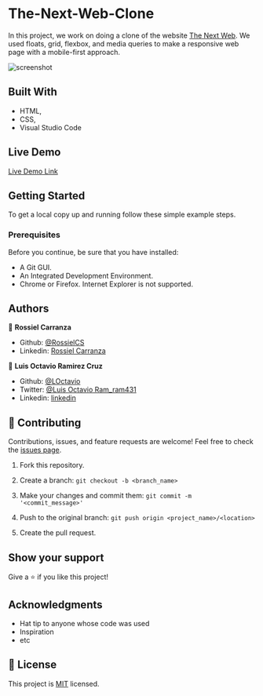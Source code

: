 # The-Next-Web-Clone

In this project, we work on doing a clone of the website [The Next Web](https://thenextweb.com/). 
We used floats, grid, flexbox, and media queries to make a responsive web page with a mobile-first approach.

![screenshot](https://user-images.githubusercontent.com/60085697/76800569-b236d900-67b2-11ea-90e7-66717ffb1003.png)

## Built With

- HTML,
- CSS,
- Visual Studio Code

## Live Demo

[Live Demo Link](https://raw.githack.com/RossielCS/The-Next-Web-Clone/Patch/index.html)


## Getting Started

To get a local copy up and running follow these simple example steps.

### Prerequisites
Before you continue, be sure that you have installed:
* A Git GUI.
* An Integrated Development Environment.
* Chrome or Firefox. Internet Explorer is not supported. 

## Authors

👤 **Rossiel Carranza**

* Github: [@RossielCS](https://github.com/RossielCS)
* Linkedin: [Rossiel Carranza](https://www.linkedin.com/in/rossiel-carranza/)

👤 **Luis Octavio Ramirez Cruz**

* Github: [@LOctavio](https://github.com/LOctavio)
* Twitter: [@Luis Octavio Ram_ram431](https://twitter.com/Octavio_ram431)
* Linkedin: [linkedin](https://www.linkedin.com/in/luis-octavio-ramirez-cruz-714521178/)

## 🤝 Contributing

Contributions, issues, and feature requests are welcome!
Feel free to check the [issues page](issues/).

1. Fork this repository.

2. Create a branch: `git checkout -b <branch_name>`

3. Make your changes and commit them: `git commit -m '<commit_message>'`

4. Push to the original branch: `git push origin <project_name>/<location>`

5. Create the pull request.


## Show your support

Give a ⭐️ if you like this project!

## Acknowledgments

- Hat tip to anyone whose code was used
- Inspiration
- etc

## 📝 License

This project is [MIT](lic.url) licensed.
